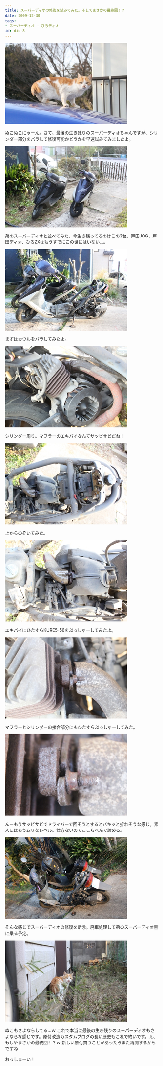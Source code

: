 ```yaml
---
title: スーパーディオの修復を試みてみた。そしてまさかの最終回！？
date: 2009-12-30
tags:
- スーパーディオ - ひろディオ
id: dio-8
---
```



<div class="center spacing"><img class="img-fluid" src="/photo/diary/2009.12.30_01.jpg" alt=""></div>
<p class="sentence spacing10">ぬこぬこにゃーん。さて、最後の生き残りのスーパーディオちゃんですが、シリンダー部分をバラして修復可能かどうかを早速試みてみましたよ。</p>
<div class="center spacing"><img class="img-fluid" src="/photo/diary/2009.12.30_02.jpg" alt=""></div>
<p class="sentence spacing10">弟のスーパーディオと並べてみた。今生き残ってるのはこの2台。戸田JOG、戸田ディオ、ひろZXはもうすでにこの世にはいない...。</p>
<div class="center spacing"><img class="img-fluid" src="/photo/diary/2009.12.30_03.jpg" alt=""></div>
<p class="sentence spacing10">まずはカウルをバラしてみたよ。</p>
<div class="center spacing"><img class="img-fluid" src="/photo/diary/2009.12.30_04.jpg" alt=""></div>
<p class="sentence spacing10">シリンダー周り。マフラーのエキパイなんてサッビサビだね！</p>
<div class="center spacing"><img class="img-fluid" src="/photo/diary/2009.12.30_05.jpg" alt=""></div>
<p class="sentence spacing10">上からのぞいてみた。</p>
<div class="center spacing"><img class="img-fluid" src="/photo/diary/2009.12.30_06.jpg" alt=""></div>
<p class="sentence spacing10">エキパイにひたすらKURE5-56をぷっしゃーしてみたよ。</p>
<div class="center spacing"><img class="img-fluid" src="/photo/diary/2009.12.30_07.jpg" alt=""></div>
<p class="sentence spacing10">マフラーとシリンダーの接合部分にもひたすらぷっしゃーしてみた。</p>
<div class="center spacing"><img class="img-fluid" src="/photo/diary/2009.12.30_08.jpg" alt=""></div>
<p class="sentence spacing10">んーもうサッビサビでドライバーで回そうとするとバキッと折れそうな感じ。素人にはもうムリなレベル。仕方ないのでここらへんで諦める。</p>
<div class="center spacing"><img class="img-fluid" src="/photo/diary/2009.12.30_09.jpg" alt=""></div>
<p class="sentence spacing10">そんな感じでスーパーディオの修復を断念。廃車処理して弟のスーパーディオ黒に乗る予定。</p>
<div class="center spacing"><img class="img-fluid" src="/photo/diary/2009.12.30_10.jpg" alt=""></div>
<p class="sentence spacing10">ぬこもさよならしてる...ｗ これで本当に最後の生き残りのスーパーディオもさよならな感じです。原付改造カスタムブログの長い歴史もこれで終いです。ぇ、もしやまさかの最終回！？ｗ 新しい原付買うことがあったらまた再開するかもですね！</p>
<p class="sentence">おっしまーい！</p>
